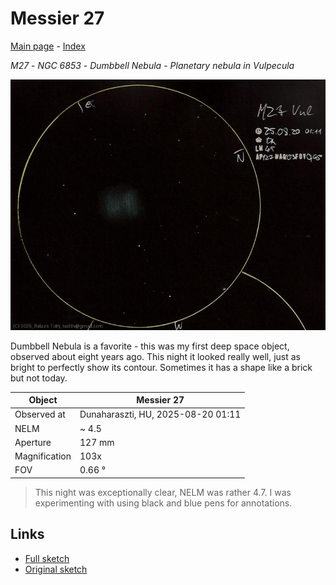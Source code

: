 # Messier 27

[Main page](../index.md) - [Index](../pages/obj_index.md)

_M27_ - _NGC 6853_ - _Dumbbell Nebula_ - _Planetary nebula in Vulpecula_  

![Messier 27](../img/m27-20250820.jpg)

Dumbbell Nebula is a favorite -
this was my first deep space object,
observed about eight years ago.
This night it looked really well,
just as bright to perfectly show its contour.
Sometimes it has a shape like a brick but not today.

Object | Messier 27
-|-
Observed at | Dunaharaszti, HU, 2025-08-20 01:11
NELM | ~ 4.5
Aperture | 127 mm
Magnification | 103x
FOV | 0.66 °


> This night was exceptionally clear, NELM was rather 4.7.
> I was experimenting with using black and blue pens for annotations.

## Links

- [Full sketch](../img/m27-61-cyg-20250820.jpg)
- [Original sketch](../scan/20250820_2.jpg)
